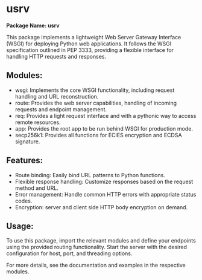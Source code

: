 <a id="usrv"></a>

# usrv

__Package Name: usrv__


This package implements a lightweight Web Server Gateway Interface (WSGI)
for deploying Python web applications. It follows the WSGI specification
outlined in PEP 3333, providing a flexible interface for handling HTTP
requests and responses.

## Modules:
- wsgi: Implements the core WSGI functionality, including request
  handling and URL reconstruction.
- route: Provides the web server capabilities, handling of incoming requests
  and endpoint management.
- req: Provides a light request interface and with a pythonic way to access
  remote resources.
- app: Provides the root app to be run behind WSGI for production mode.
- secp256k1: Provides all functions for ECIES encryption and ECDSA signature.

## Features:
- Route binding: Easily bind URL patterns to Python functions.
- Flexible response handling: Customize responses based on the request
  method and URL.
- Error management: Handle common HTTP errors with appropriate status codes.
- Encryption: server and client side HTTP body encryption on demand.

## Usage:
To use this package, import the relevant modules and define your endpoints
using the provided routing functionality. Start the server with the desired
configuration for host, port, and threading options.

For more details, see the documentation and examples in the respective modules.

